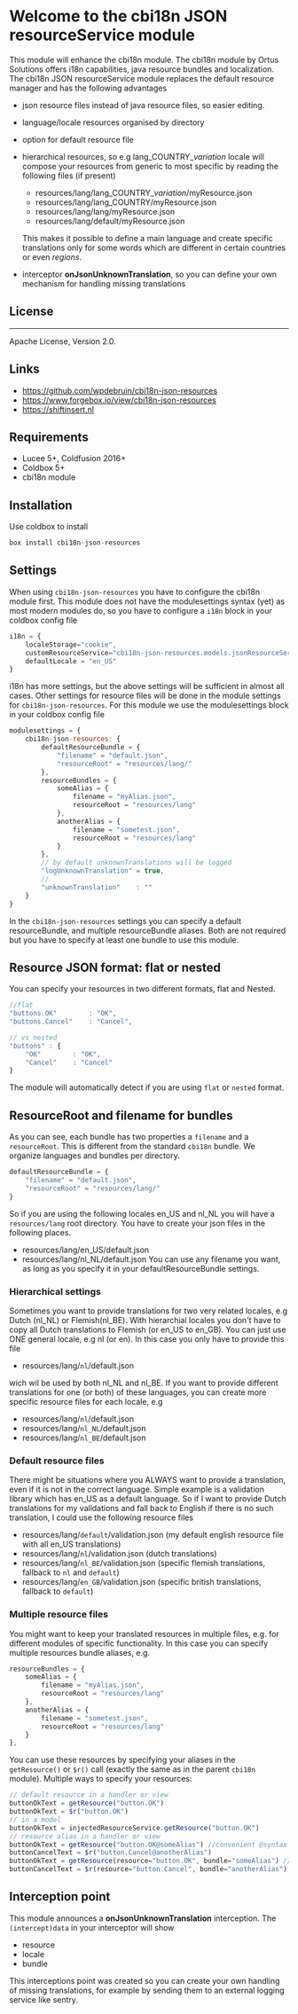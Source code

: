 
# Welcome to the cbi18n JSON resourceService module

This module will enhance the cbi18n module. The cbi18n module by Ortus Solutions offers i18n capabilities, java resource bundles and localization. 
The cbi18n JSON resourceService module replaces the default resource manager and has the following advantages
- json resource files instead of java resource files, so easier editing.
- language/locale resources organised by directory
- option for default resource file
- hierarchical resources, so e.g lang_COUNTRY_*variation* locale will compose your resources from generic to most specific by reading the following files (if present)

  - resources/lang/lang_COUNTRY_*variation*/myResource.json
  - resources/lang/lang_COUNTRY/myResource.json
  - resources/lang/lang/myResource.json
  - resources/lang/default/myResource.json

  This makes it possible to define a main language and create specific translations only for some words which are different in certain countries or even *regions*.
- interceptor **onJsonUnknownTranslation**, so you can define your own mechanism for handling missing translations

## License
----------
Apache License, Version 2.0.

## Links
- https://github.com/wpdebruin/cbi18n-json-resources
- https://www.forgebox.io/view/cbi18n-json-resources
- https://shiftinsert.nl

## Requirements
- Lucee 5+, Coldfusion 2016+
- Coldbox 5+
- cbi18n module

## Installation
Use coldbox to install
```javascript
box install cbi18n-json-resources
```
## Settings
When using `cbi18n-json-resources` you have to configure the cbi18n module first. This module does not have the modulesettings syntax (yet) as most modern modules do, so you have to configure a `i18n` block in your coldbox config file

```javascript
i18n = {
    localeStorage="cookie",
    customResourceService="cbi18n-json-resources.models.jsonResourceService",
    defaultLocale = "en_US"
}
```
i18n has more settings, but the above settings will be sufficient in almost all cases. Other settings for resource files will be done in the module settings for `cbi18n-json-resources`. For this module we use the modulesettings block in your coldbox config file
```javascript
modulesettings = {
    cbi18n-json-resources: {
        defaultResourceBundle = {
            "filename" = "default.json",
            "resourceRoot" = "resources/lang/"
        },       
        resourceBundles = {
            someAlias = {
                filename = "myAlias.json",
                resourceRoot = "resources/lang"
            },
            anotherAlias = {
                filename = "sometest.json",
                resourceRoot = "resources/lang"
            }
        },
        // by default unknownTranslations will be logged
        "logUnknownTranslation" = true,
        // 
        "unknownTranslation"    : ""        
    }
}
```
In the `cbi18n-json-resources` settings you can specify a default resourceBundle, and multiple resourceBundle aliases. Both are not required but you have to specify at least one bundle to use this module.

## Resource JSON format: flat or nested
You can specify your resources in two different formats, flat and Nested.
```javascript
//flat
"buttons.OK"        : "OK",
"buttons.Cancel"    : "Cancel",

// vs nested
"buttons" : {
    "OK"        : "OK",
    "Cancel"    : "Cancel"
}
```
The module will automatically detect if you are using `flat` or `nested` format.
## ResourceRoot and filename for bundles
As you can see, each bundle has two properties a `filename` and a `resourceRoot`. This is different from the standard `cbi18n` bundle. We organize languages and bundles per directory.
```javascript
defaultResourceBundle = {
    "filename" = "default.json",
    "resourceRoot" = "resources/lang/"
}    
```
So if you are using the following locales en_US and nl_NL you will have a `resources/lang` root directory. You have to create your json files in the following places.
- resources/lang/en_US/default.json
- resources/lang/nl_NL/default.json
You can use any filename you want, as long as you specify it in your defaultResourceBundle settings.

### Hierarchical settings
Sometimes you want to provide translations for two very related locales, e.g Dutch (nl_NL) or Flemish(nl_BE). With hierarchial locales you don't have to copy all Dutch translations to Flemish (or en_US to en_GB). You can just use ONE general locale, e.g nl (or en). In this case you only have to provide this file
- resources/lang/`nl`/default.json

wich wil be used by both nl_NL and nl_BE. If you want to provide different translations for one (or both) of these languages, you can create more specific resource files for each locale, e.g
- resources/lang/`nl`/default.json
- resources/lang/`nl_NL`/default.json
- resources/lang/`nl_BE`/default.json

### Default resource files
There might be situations where you ALWAYS want to provide a translation, even if it is not in the correct language. Simple example is a validation library which has en_US as a default language. So if I want to provide Dutch translations for my validations and fall back to English if there is no such translation, I could use the following resource files
- resources/lang/`default`/validation.json (my default english resource file with all en_US translations)
- resources/lang/`nl`/validation.json (dutch translations)
- resources/lang/`nl_BE`/validation.json (specific flemish translations, fallback to `nl` and `default`)
- resources/lang/`en_GB`/validation.json (specific british translations, fallback to `default`)

### Multiple resource files
You might want to keep your translated resources in multiple files, e.g. for different modules of specific functionality. In this case you can specify multiple resources bundle aliases, e.g.
```javascript
resourceBundles = {
    someAlias = {
        filename = "myAlias.json",
        resourceRoot = "resources/lang"
    },
    anotherAlias = {
        filename = "sometest.json",
        resourceRoot = "resources/lang"
    }
},
```
You can use these resources by specifying your aliases in the `getResource()` or `$r()` call (exactly the same as in the parent `cbi18n` module).
Multiple ways to specify your resources:
```javascript
// default resource in a handler or view
buttonOkText = getResource("button.OK")
buttonOkText = $r("button.OK")
// in a model
buttonOkText = injectedResourceService.getResource("button.OK")
// resource alias in a handler or view
buttonOkText = getResource("button.OK@someAlias") //convenient @syntax for alias
buttonCancelText = $r("button.Cancel@anotherAlias")
buttonOkText = getResource(resource="button.OK", bundle="someAlias") //convenient @syntax for alias
buttonCancelText = $r(resource="button.Cancel", bundle="anotherAlias")
```
## Interception point
This module announces a **onJsonUnknownTranslation** interception. The `(intercept)data` in your interceptor will show
- resource
- locale
- bundle

This interceptions point was created so you can create your own handling of missing translations, for example by sending them to an external logging service like sentry.
